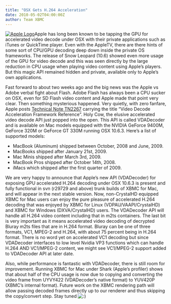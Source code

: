 ```yaml
---
title: "OSX Gets H.264 Acceleration"
date: 2010-05-02T04:00:00Z
author: Team XBMC
---
```


[![](/images/blog/Apple-Logo-101x101.webp "Apple Logo")](/davilla/2010/05/03/osx-gets-h-264-accelleration/apple-logo-2)Apple has long been known to be tapping the GPU for accelerated video decode under OSX with their private applications such as iTunes or QuickTime player. Even with the AppleTV, there are there hints of some sort of CPU/GPU decoding deep down inside the private OS frameworks. The release of Snow Leopard (10.6) showed even more usage of the GPU for video decode and this was seen directly by the large reduction in CPU usage when playing video content using Apple’s players. But this magic API remained hidden and private, available only to Apple’s own applications.

Fast forward to about two weeks ago and the big news was the Apple vs Adobe verbal fight about Flash. Adobe Flash has always been a CPU sucker on OSX, even for SD Flash video content and Apple made that point very clear. Then something mysterious happened. Very quietly, with zero fanfare, Apple posts [Technical Note TN2267](https://developer.apple.com/library/archive/) carrying the title “Video Decode Acceleration Framework Reference”. Holy Cow, the elusive accelerated video decode API just popped into the open. This API is called VDADecoder and is available on Mac models equipped with the NVIDIA GeForce 9400M, GeForce 320M or GeForce GT 330M running OSX 10.6.3. Here’s a list of supported models:

- MacBook (Aluminum) shipped between October, 2008 and June, 2009.
- MacBooks shipped after January 21st, 2009.
- Mac Minis shipped after March 3rd, 2009.
- MacBook Pros shipped after October 14th, 2008.
- iMacs which shipped after the first quarter of 2009.

We are very happy to announce that Apple’s new API (VDADecoder) for exposing GPU accelerated H.264 decoding under OSX 10.6.3 is present and fully functional in svn (r29729 and above) trunk builds of XBMC for Mac, and will appear in the next stable version. Now, non-CrystalHD equipped XBMC for Mac users can enjoy the pure pleasure of accelerated H.264 decoding that was enjoyed by XBMC for Linux (VDPAU/VAAPI/CrystalHD) and XBMC for Windows (DXVA/CrystalHD) users. The VDADecoder API will handle all H.264 video content including that in m2ts containers. The last bit is very important as it means accelerated video decoding of decrypted Bluray m2ts files that are in H.264 format. Bluray can be one of three formats, VC1, MPEG-2 and H.264, with about 75 percent being in H.264 format. There is no word yet on accelerated VC1 decoding but since VDADecoder interfaces to low level Nvidia VP3 functions which can handle H.264 AND VC1/MPEG-2 content, we might see VC1/MPEG-2 support added to VDADecoder API at later date.

Also, while performance is fantastic with VDADecoder, there is still room for improvement. Running XBMC for Mac under Shark (Apple’s profiler) shows that about half of the CPU usage is now due to copying and converting the video frame from UYVY422 (VDADecoder’s native format) to YUV420P (XBMC’s internal format). Future work on the XBMC rendering path will allow passing decoded frames directly up to our renderer and thus skipping the copy/convert step. Stay tuned ![:)](/images/blog/icon_smile.gif)
